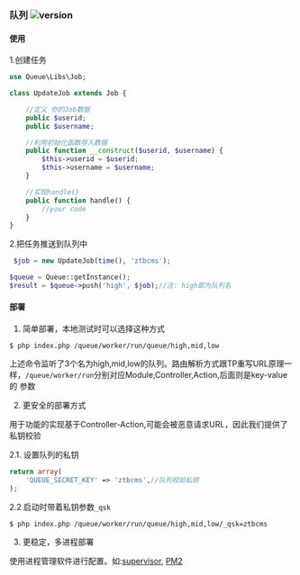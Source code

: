 ### 队列 ![version](https://img.shields.io/github/release/ztbcms/ztbcms-Queue.svg?maxAge=36000)

#### 使用

1.创建任务

```php
use Queue\Libs\Job;

class UpdateJob extends Job {

    //定义 你的Job数据
    public $userid;
    public $username;

    //利用初始化函数导入数据
    public function __construct($userid, $username) {
        $this->userid = $userid;
        $this->username = $username;
    }

    //实现handle()
    public function handle() {
        //your code
    }
}
```

2.把任务推送到队列中

```php
 $job = new UpdateJob(time(), 'ztbcms');

$queue = Queue::getInstance();
$result = $queue->push('high', $job);//注: high即为队列名
```

#### 部署

1. 简单部署，本地测试时可以选择这种方式

```shell
$ php index.php /queue/worker/run/queue/high,mid,low
```

上述命令监听了3个名为high,mid,low的队列。路由解析方式跟TP重写URL原理一样，`/queue/worker/run`分别对应Module,Controller,Action,后面则是key-value的
参数

2. 更安全的部署方式

用于功能的实现基于Controller-Action,可能会被恶意请求URL，因此我们提供了私钥校验

2.1. 设置队列的私钥

```php
return array(
    'QUEUE_SECRET_KEY' => 'ztbcms',//队列校验私钥
);
```

2.2 启动时带着私钥参数`_qsk`

```shell
$ php index.php /queue/worker/run/queue/high,mid,low/_qsk=ztbcms
```

3. 更稳定，多进程部署

使用进程管理软件进行配置。如:[supervisor](http://supervisord.org/), [PM2](http://pm2.io/)


